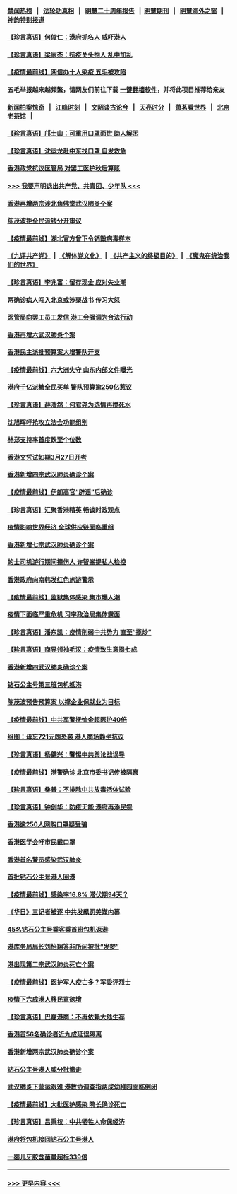 #### [禁闻热榜](热点新闻.md?=0)  &nbsp;&nbsp;|&nbsp;&nbsp; [法轮功真相](https://github.com/gfw-breaker/truth/blob/master/README.md?=0) &nbsp;&nbsp;|&nbsp;&nbsp; [明慧二十周年报告](https://github.com/gfw-breaker/mh-reports/blob/master/README.md?=0) &nbsp;&nbsp;|&nbsp;&nbsp;[明慧期刊](https://github.com/gfw-breaker/mh-qikan) &nbsp;&nbsp;|&nbsp;&nbsp; [明慧海外之窗](https://github.com/gfw-breaker/mh-news/blob/master/README.md?=0) &nbsp;&nbsp;|&nbsp;&nbsp; [神韵特别报道](https://github.com/gfw-breaker/mh-news/blob/master/shenyun.md?=0)
#### [【珍言真语】何俊仁：港府抓名人 威吓港人](../pages/nsc415/n11907561.md?t=03020502) 
#### [【珍言真语】梁家杰：抗疫关头拘人 乱中加乱](../pages/nsc415/n11907444.md?t=03020502) 
#### [【疫情最前线】网信办十人染疫 五毛被攻陷](../pages/nsc415/n11903757.md?t=03020502) 
#### 五毛举报越来越频繁，请网友们前往下载 [一键翻墙软件](https://github.com/gfw-breaker/ssr-accounts)，并将此项目推荐给亲友
#### [新闻拍案惊奇](https://github.com/gfw-breaker/banned-news/blob/master/pages/link4.md) &nbsp;&nbsp;|&nbsp;&nbsp; [江峰时刻](https://github.com/gfw-breaker/banned-news/blob/master/pages/link4.md) &nbsp;&nbsp;|&nbsp;&nbsp; [文昭谈古论今](https://github.com/gfw-breaker/banned-news/blob/master/pages/link4.md) &nbsp;&nbsp;|&nbsp;&nbsp; [天亮时分](https://github.com/gfw-breaker/banned-news/blob/master/pages/link4.md) &nbsp;&nbsp;|&nbsp;&nbsp; [萧茗看世界](https://github.com/gfw-breaker/banned-news/blob/master/pages/link4.md) &nbsp;&nbsp;|&nbsp;&nbsp; [北京老茶馆](https://github.com/gfw-breaker/banned-news/blob/master/pages/link4.md) &nbsp;&nbsp;|&nbsp;&nbsp; 
#### [【珍言真语】邝士山：可重用口罩面世 助人解困](../pages/nsc415/n11903875.md?t=03020502) 
#### [【珍言真语】沈运龙赴中东找口罩 自发救急](../pages/nsc415/n11903291.md?t=03020502) 
#### [香港政党抗议医管局 对罢工医护秋后算账](../pages/nsc415/n11901746.md?t=03020502) 
#### [>>> 我要声明退出共产党、共青团、少年队 <<<](https://github.com/begood0513/goodnews/blob/master/quit/letter.md) 
#### [香港再增两宗涉北角佛堂武汉肺炎个案](../pages/nsc415/n11901737.md?t=03020502) 
#### [陈茂波拒全民派钱分开审议](../pages/nsc415/n11901672.md?t=03020502) 
#### [【疫情最前线】湖北官方曾下令销毁病毒样本](../pages/nsc415/n11901518.md?t=03020502) 
#### [《九评共产党》](https://github.com/begood0513/9ping.md/blob/master/README.md) &nbsp;|&nbsp; [《解体党文化》](../../../../jtdwh.md/blob/master/README.md)  &nbsp;|&nbsp; [《共产主义的终极目的》](../../../../gczydzjmd.md/blob/master/README.md) &nbsp;|&nbsp; [《魔鬼在统治我们的世界》](../../../../mgztzwmdsj.md/blob/master/README.md) 
#### [【珍言真语】李兆富：留存现金 应对失业潮](../pages/nsc415/n11901448.md?t=03020502) 
#### [两确诊病人闯入北京或涉栗战书 传习大怒](../pages/nsc415/n11901180.md?t=03020502) 
#### [医管局向罢工员工发信 港工会强调为合法行动](../pages/nsc415/n11898870.md?t=03020502) 
#### [香港再增六武汉肺炎个案](../pages/nsc415/n11898843.md?t=03020502) 
#### [香港民主派批预算案大增警队开支](../pages/nsc415/n11898813.md?t=03020502) 
#### [【疫情最前线】六大洲失守 山东内部文件曝光](../pages/nsc415/n11898455.md?t=03020502) 
#### [港府千亿派糖全民买单 警队预算逾250亿惹议](../pages/nsc415/n11898608.md?t=03020502) 
#### [【珍言真语】薛浩然：何君尧为选情再搅死水](../pages/nsc415/n11898269.md?t=03020502) 
#### [沈旭晖吁抢攻立法会功能组别](../pages/nsc415/n11896084.md?t=03020502) 
#### [林郑支持率首度跌至个位数](../pages/nsc415/n11896058.md?t=03020502) 
#### [香港文凭试如期3月27日开考](../pages/nsc415/n11896055.md?t=03020502) 
#### [香港新增四宗武汉肺炎确诊个案](../pages/nsc415/n11896040.md?t=03020502) 
#### [【疫情最前线】伊朗高官“辟谣”后确诊](../pages/nsc415/n11895902.md?t=03020502) 
#### [【珍言真语】汇聚香港精英 畅谈时政观点](../pages/nsc415/n11895733.md?t=03020502) 
#### [疫情影响世界经济 全球供应链面临重组](../pages/nsc415/n11895634.md?t=03020502) 
#### [香港新增七宗武汉肺炎确诊个案](../pages/nsc415/n11893498.md?t=03020502) 
#### [的士司机游行期间撞伤人 许智峯提私人检控](../pages/nsc415/n11893483.md?t=03020502) 
#### [香港政府向南韩发红色旅游警示](../pages/nsc415/n11893398.md?t=03020502) 
#### [【疫情最前线】监狱集体感染 集市爆人潮](../pages/nsc415/n11893181.md?t=03020502) 
#### [疫情下面临严重危机  习率政治局集体露面](../pages/nsc415/n11893305.md?t=03020502) 
#### [【珍言真语】潘东凯：疫情削弱中共势力 直至“揽炒”](../pages/nsc415/n11892866.md?t=03020502) 
#### [【珍言真语】商界领袖毛汉：疫情致生意损七成](../pages/nsc415/n11890348.md?t=03020502) 
#### [香港新增四武汉肺炎确诊个案](../pages/nsc415/n11890610.md?t=03020502) 
#### [钻石公主号第三班包机抵港](../pages/nsc415/n11890645.md?t=03020502) 
#### [陈茂波预告预算案 以撑企业保就业为目标](../pages/nsc415/n11890574.md?t=03020502) 
#### [【疫情最前线】中共军警抚恤金超医护40倍](../pages/nsc415/n11890458.md?t=03020502) 
#### [组图：毋忘721元朗恐袭 港人商场静坐抗议](../pages/nsc415/n11876882.md?t=03020502) 
#### [【珍言真语】杨健兴：警惕中共舆论战误导](../pages/nsc415/n11888131.md?t=03020502) 
#### [【疫情最前线】港警确诊 北京市委书记传被隔离](../pages/nsc415/n11886872.md?t=03020502) 
#### [【珍言真语】桑普：不排除中共放毒活体试验](../pages/nsc415/n11886832.md?t=03020502) 
#### [【珍言真语】钟剑华：防疫无能 港府再添民怨](../pages/nsc415/n11884504.md?t=03020502) 
#### [香港逾250人网购口罩疑受骗](../pages/nsc415/n11884388.md?t=03020502) 
#### [香港医学会吁市民戴口罩](../pages/nsc415/n11884367.md?t=03020502) 
#### [香港首名警员感染武汉肺炎](../pages/nsc415/n11884357.md?t=03020502) 
#### [首批钻石公主号港人回港](../pages/nsc415/n11884333.md?t=03020502) 
#### [【疫情最前线】感染率16.8% 潜伏期94天？](../pages/nsc415/n11884256.md?t=03020502) 
#### [《华日》三记者被逐 中共发飙罚美媒内幕](../pages/nsc415/n11884184.md?t=03020502) 
#### [45名钻石公主号乘客乘首班包机返港](../pages/nsc415/n11881770.md?t=03020502) 
#### [港库务局局长刘怡翔答非所问被批“发梦”](../pages/nsc415/n11881752.md?t=03020502) 
#### [港出现第二宗武汉肺炎死亡个案](../pages/nsc415/n11881736.md?t=03020502) 
#### [【疫情最前线】医护军人疫亡多？军委评烈士](../pages/nsc415/n11881655.md?t=03020502) 
#### [疫情下六成港人移民意欲增](../pages/nsc415/n11881699.md?t=03020502) 
#### [【珍言真语】巴裔港商：不再依赖大陆生存](../pages/nsc415/n11881126.md?t=03020502) 
#### [香港首56名确诊者近九成延误隔离](../pages/nsc415/n11879079.md?t=03020502) 
#### [香港新增两宗武汉肺炎确诊个案](../pages/nsc415/n11879064.md?t=03020502) 
#### [钻石公主号港人或分批撤走](../pages/nsc415/n11879029.md?t=03020502) 
#### [武汉肺炎下营运艰难 港教协调查指两成幼稚园面临倒闭](../pages/nsc415/n11878989.md?t=03020502) 
#### [【疫情最前线】大批医护感染 院长确诊死亡](../pages/nsc415/n11878595.md?t=03020502) 
#### [【珍言真语】吕秉权：中共牺牲人命保经济](../pages/nsc415/n11878390.md?t=03020502) 
#### [港府将包机接回钻石公主号港人](../pages/nsc415/n11876352.md?t=03020502) 
#### [一婴儿牙胶含菌量超标339倍](../pages/nsc415/n11876336.md?t=03020502) 

----
#### [ >>> 更早内容 <<< ](../indexes/nsc415-earlier.md)
